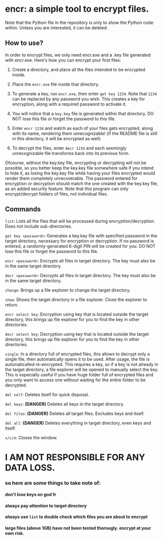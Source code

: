 # encr: a simple tool to encrypt files.
Note that the Python file in the repository is only to show the Python code within. Unless you are interested, it can be deleted.

## How to use?
In order to encrypt files, we only need encr.exe and a .key file generated with encr.exe.
Here's how you can encrypt your first files:

1) Create a directory, and place all the files intended to be encrypted inside.

2) Place the `encr.exe` file inside that directory.

3) To generate a key, run `encr.exe`, then enter `get key 1234`. Note that `1234` can be replaced by any password you wish. This creates a key for encryption, along with a required password to activate it.

4) You will notice that a `key.key` file is generated within that directory. DO NOT lose this file or forget the password to this file.

5) Enter `encr 1234` and watch as each of your files gets encrypted, along with its name, rendering them unrecognizable! (if the README file is still in this directory, it will be encrypted as well)

6) To decrypt the files, enter `decr 1234` and each seemingly unrecognizable file transforms back into its previous form.

Ofcourse, without the key.key file, encrypting or decrypting will not be possible, so you better keep the key.key file somewhere safe if you intend to hide it, as losing the key.key file while having your files encrypted would render them completely unrecoverable. The password entered for encryption or decryption should match the one created with the key.key file, as an added security feature. Note that this program can only encrypt/decrypt folders of files, not individual files.

## Commands
`list`: 
Lists all the files that will be processed during encryption/decryption. Does not include sub-directories.

`get key <password>`:
Generates a key.key file with specified password in the target directory, necessary for encryption or decryption. If no password is entered, a randomly-generated 6-digit PIN will be created for you. DO NOT lose this file or forget the password to this file.

`encr <password>`:
Encrypts all files in target directory. The key must also be in the same target directory.

`decr <password>`:
Decrypts all files in target directory. The key must also be in the same target directory.

`change`:
Brings up a file explorer to change the target directory.

`show`:
Shows the target directory in a file explorer. Close the explorer to return.

`encr select key`:
Encryption using key that is located outside the target directory, this brings up file explorer for you to find the key in other directories.

`decr select key`:
Decryption using key that is located outside the target directory, this brings up file explorer for you to find the key in other directories.

`single`:
In a directory full of encrypted files, this allows to decrypt only a single file, then automatically opens it to be used. After usage, the file is automaticalled re-encrypted. This requires a key, so if a key is not already in the target directory, a file explorer will be opened to manually select the key. This is especially useful if you have huge folder full of encrypted files and you only want to access one without waiting for the entire folder to be decrypted.

`del self`:
Deletes itself for quick disposal.

`del keys`:
**(DANGER)** Deletes all keys in the target directory.

`del files`:
**(DANGER)** Deletes all target files. Excludes keys and itself.

`del all`:
**(DANGER)** Deletes everything in target directory, even keys and itself.

`x/c/e`:
Closes the window.

# I AM NOT RESPONSIBLE FOR ANY DATA LOSS.
### so here are some things to take note of:
#### don't lose keys on god fr
#### always pay attention to target directory
#### always use `list` to double check which files you are about to encrypt
#### large files (above 1GB) have not been tested thorougly. encrypt at your own risk.
